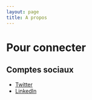 ```yaml
---
layout: page
title: A propos
---
```


# Pour connecter

## Comptes sociaux

- [Twitter](https://twitter.com/jfverville)
- [LinkedIn](https://www.linkedin.com/in/jeanfrancoisverville/)

